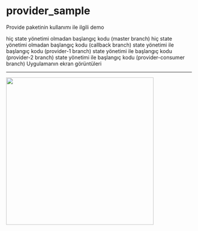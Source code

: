 # provider_sample

Provide paketinin kullanımı ile ilgili demo

hiç state yönetimi olmadan başlangıç kodu (master branch)
hiç state yönetimi olmadan başlangıç kodu (callback branch)
state yönetimi ile başlangıç kodu (provider-1 branch)
state yönetimi ile başlangıç kodu (provider-2 branch)
state yönetimi ile başlangıç kodu (provider-consumer branch)
Uygulamanın ekran görüntüleri
<HR>
<img src="https://github.com/VedatBiner/flutter-codes/blob/master/provider-consumer/provide_sample/screen_shots/img-01.png" height="400em"/>